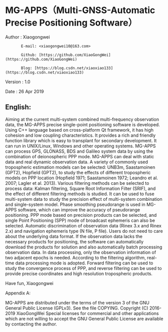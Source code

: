 
#	MG-APPS（Multi-GNSS-Automatic Precise Positioning Software）


 Author  : Xiaogongwei
 
           E-mail: <xiaogongwei10@163.com>
	   
           Github: [https://github.com/XiaoGongWei] (https://github.com/XiaoGongWei)
	   
           Blog: [https://blog.csdn.net/xiaoxiao133] (https://blog.csdn.net/xiaoxiao133)
	   
 Version : 1.0
 
 Date    : 26 Apr 2019

## English:

Aiming at the current multi-system combined multi-frequency observation data, 
the MG-APPS precise single-point positioning software is developed.
Using C++ language based on cross-platform Qt framework, it has high cohesion
 and low coupling characteristics. It provides a rich and friendly function 
library which is easy to transplant for secondary development. It can run in 
UNIX/Linux, Windows and other operating systems. MG-APPS can process GPS, 
GLONASS, BDS and Galileo system data by using the combination of deionospheric
 PPP mode. MG-APPS can deal with static data and real dynamic observation data. 
A variety of commonly used tropospheric estimation models can be selected: 
UNB3m, Saastamoinen (GPT2), Hopfield (GPT2), to study the effects of different 
tropospheric models on PPP location (Hopfield 1971; Saastamoinen 1972; Leandro 
et al. 2007; Lagler et al. 2013). Various filtering methods can be selected to 
process data: Kalman filtering, Square Root Information Filter (SRIF), and the 
effect of different filtering methods is studied. It can be used to fuse 
multi-system data to study the precision effect of multi-system combination and
 single-system model. Phase smoothing pseudorange is used in MG-APPS software,
 which can improve the accuracy of pseudorange positioning. PPP mode based on 
precision products can be selected, and single Point Positioning (SPP) mode of 
broadcast ephemeris can also be selected. Automatic discrimination of 
observation data (Rinex 3.x and Rinex 2.x) and navigation ephemeris type (N file,
 P file). Users do not need to care about the underlying data format. If the 
observation data lacks the necessary products for positioning, the software can 
automatically download the products for solution and also automatically batch 
processing observation data. In data processing, only the observation information
 of two adjacent epochs is needed. According to the filtering algorithm, real-time 
data processing mode is adopted. Forward filtering can be used to study the 
convergence process of PPP, and reverse filtering can be used to provide precise 
coordinates and high resolution tropospheric products.

 Have fun,
  Xiaogongwei

 Appendix A: 

 MG-APPS are distributed under the terms of the version 3 of the GNU General
 Public License (GPLv3).  See the file COPYING.
 Copyright (C) 2016-2019 XiaoGongWei 
 Special licenses for commercial and other applications which
 are not willing to accept the GNU General Public License
 are available by contacting the author.
 
 


